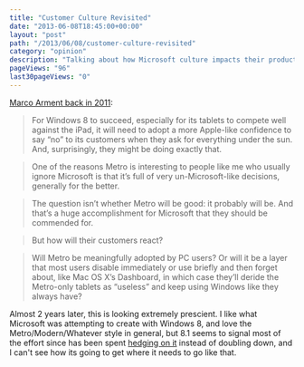 ```yaml
---
title: "Customer Culture Revisited"
date: "2013-06-08T18:45:00+00:00"
layout: "post"
path: "/2013/06/08/customer-culture-revisited"
category: "opinion"
description: "Talking about how Microsoft culture impacts their products"
pageViews: "96"
last30pageViews: "0"
---
```


[Marco Arment back in 2011][marco]:

>   For Windows 8 to succeed, especially for its tablets to compete well against the iPad, it will need to adopt a more Apple-like confidence to say “no” to its customers when they ask for everything under the sun. And, surprisingly, they might be doing exactly that.

>One of the reasons Metro is interesting to people like me who usually ignore Microsoft is that it’s full of very un-Microsoft-like decisions, generally for the better.

>The question isn’t whether Metro will be good: it probably will be. And that’s a huge accomplishment for Microsoft that they should be commended for.

>But how will their customers react?

>Will Metro be meaningfully adopted by PC users? Or will it be a layer that most users disable immediately or use briefly and then forget about, like Mac OS X’s Dashboard, in which case they’ll deride the Metro-only tablets as “useless” and keep using Windows like they always have?

Almost 2 years later, this is looking extremely prescient.  I like what Microsoft was attempting to create with Windows 8, and love the Metro/Modern/Whatever style in general, but 8.1 seems to signal most of the effort since has been spent [hedging on it][ars] instead of doubling down, and I can't see how its going to get where it needs to go like that.

[marco]: http://www.marco.org/2011/09/17/customer-culture-apple-and-microsoft
[ars]: http://arstechnica.com/information-technology/2013/06/windows-8-1-gains-boot-to-desktop-to-attract-business-users/
